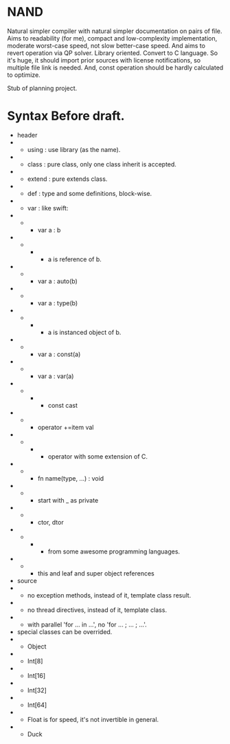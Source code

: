 # NAND
Natural simpler compiler with natural simpler documentation on pairs of file.
Aims to readability (for me), compact and low-complexity implementation, moderate worst-case speed, not slow better-case speed.
And aims to revert operation via QP solver. Library oriented. Convert to C language. So it's huge, it should import prior sources with license notifications, so multiple file link is needed. And, const operation should be hardly calculated to optimize.  

Stub of planning project.

# Syntax Before draft.
* header
* * using   : use library (as the name).
* * class   : pure class, only one class inherit is accepted.
* * extend  : pure extends class.
* * def     : type and some definitions, block-wise.
* * var     : like swift:
* * * var a : b
* * * * a is reference of b.
* * * var a : auto(b)
* * * var a : type(b)
* * * * a is instanced object of b.
* * * var a : const(a)
* * * var a : var(a)
* * * * const cast
* * * operator +=item val
* * * * operator with some extension of C.
* * * fn name(type, ...) : void
* * * start with _ as private
* * * ctor, dtor
* * * * from some awesome programming languages.
* * * this and leaf and super object references
* source
* * no exception methods, instead of it, template class result.
* * no thread directives, instead of it, template class.
* * with parallel 'for ... in ...', no 'for ... ; ... ; ...'.
* special classes can be overrided.
* * Object
* * Int\[8\]
* * Int\[16\]
* * Int\[32\]
* * Int\[64\]
* * Float is for speed, it's not invertible in general.
* * Duck
